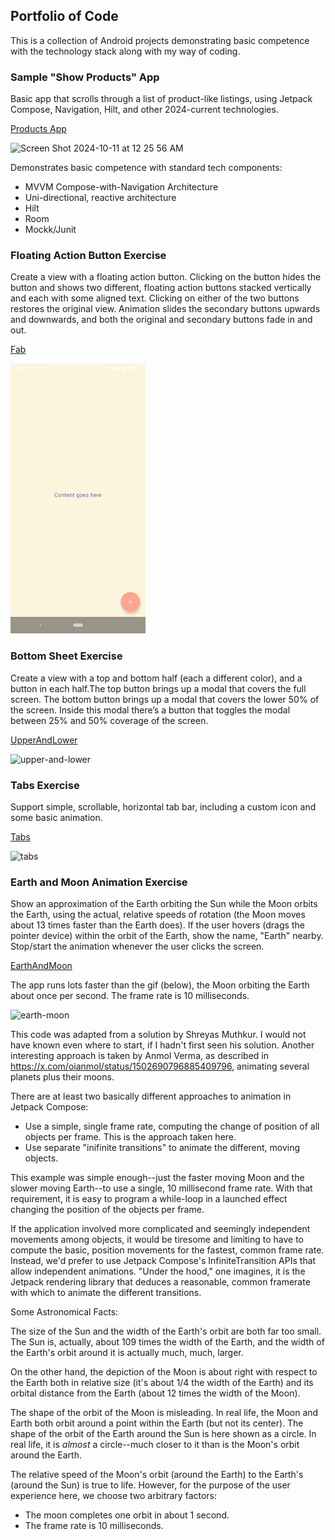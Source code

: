 ## Portfolio of Code

This is a collection of Android projects demonstrating basic competence with the technology stack along with my way of coding.

### Sample "Show Products" App

Basic app that scrolls through a list of product-like listings, using Jetpack Compose, Navigation, Hilt, and other 2024-current technologies.

[Products App](https://github.com/dgoldhirsch/portfolio/tree/master/Products)

![Screen Shot 2024-10-11 at 12 25 56 AM](https://github.com/user-attachments/assets/b3d74f59-e809-4783-9409-7ebc23c46985)

Demonstrates basic competence with standard tech components:

* MVVM Compose-with-Navigation Architecture
* Uni-directional, reactive architecture
* Hilt
* Room
* Mockk/Junit

### Floating Action Button Exercise

Create a view with a floating action button.  Clicking on the button hides the button and shows two different, floating action buttons stacked vertically and each with some aligned text.  Clicking on either of the two buttons restores the original view.  Animation slides the secondary buttons upwards and downwards, and both the original and secondary buttons fade in and out.

[Fab](https://github.com/dgoldhirsch/portfolio/tree/master/Fab)

![fab](https://github.com/dgoldhirsch/portfolio/blob/master/fab/fab-better-loop.gif)

### Bottom Sheet Exercise

Create a view with a top and bottom half (each a different color), and a button in each half.The top button brings up a modal that covers the full screen. The bottom button brings up a modal that covers the lower 50% of the screen. Inside this modal there’s a button that toggles the modal between 25% and 50% coverage of the screen.

[UpperAndLower](https://github.com/dgoldhirsch/portfolio/tree/master/UpperAndLower)

![upper-and-lower](https://github.com/user-attachments/assets/60445500-be9f-4601-8b82-e0a671d06471)

### Tabs Exercise
Support simple, scrollable, horizontal tab bar, including a custom icon and some basic animation.

[Tabs](https://github.com/dgoldhirsch/portfolio/tree/master/Tabs)

![tabs](https://github.com/user-attachments/assets/5781ddcc-937d-4806-ad42-6248f964fb09)

### Earth and Moon Animation Exercise

Show an approximation of the Earth orbiting the Sun while the Moon orbits the Earth, using the actual, relative speeds of rotation (the Moon moves about 13 times faster than the Earth does).  If the user hovers (drags the pointer device) within the orbit of the Earth, show the name, "Earth" nearby.  Stop/start the animation whenever the user clicks the screen.

[EarthAndMoon](https://github.com/dgoldhirsch/portfolio/tree/master/EarthAndMoon)

The app runs lots faster than the gif (below), the Moon orbiting the Earth about once per second.  The frame rate is 10 milliseconds.

![earth-moon](https://github.com/user-attachments/assets/5c7d8a61-3ef3-4626-933f-3d61ab5403cc)

This code was adapted from a solution by Shreyas Muthkur.  I would not have known even where to start, if I hadn't first seen his solution.
Another interesting approach is taken by Anmol Verma, as described in https://x.com/oianmol/status/1502690796885409796, animating several planets plus their moons.

There are at least two basically different approaches to animation in Jetpack Compose:

* Use a simple, single frame rate, computing the change of position of all objects per frame.  This is the approach taken here.
* Use separate "inifinite transitions" to animate the different, moving objects.

This example was simple enough--just the faster moving Moon and the slower moving Earth--to use a single, 10 millisecond frame rate.  With that requirement, it is easy to program a while-loop in a launched effect changing the position of the objects per frame.

If the application involved more complicated and seemingly independent movements among objects, it would be tiresome and limiting to have to compute the basic, position movements for the fastest, common frame rate.  Instead, we'd prefer to use Jetpack Compose's InfiniteTransition APIs that allow independent animations.  "Under the hood," one imagines, it is the Jetpack rendering library that deduces a reasonable, common framerate with which to animate the different transitions.

Some Astronomical Facts:

The size of the Sun and the width of the Earth's orbit are both far too small.  The Sun is, actually, about 109 times the width of the Earth, and the width of the Earth's orbit around it is actually much, much, larger.

On the other hand, the depiction of the Moon is about right with respect to the Earth both in relative size (it's about 1/4 the width of the Earth) and its orbital distance from the Earth (about 12 times the width of the Moon).

The shape of the orbit of the Moon is misleading.  In real life, the Moon and Earth both orbit around a point within the Earth (but not its center).  The shape of the orbit of the Earth around the Sun is here shown as a circle.  In real life, it is _almost_ a circle--much closer to it than is the Moon's orbit around the Earth.

The relative speed of the Moon's orbit (around the Earth) to the Earth's (around the Sun) is true to life.  However, for the purpose of the user experience here, we choose two arbitrary factors:

* The moon completes one orbit in about 1 second.
* The frame rate is 10 milliseconds.
